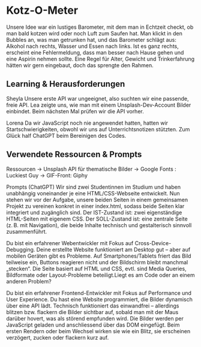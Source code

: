 # Kotz-O-Meter

Unsere Idee war ein lustiges Barometer, mit dem man in Echtzeit checkt, ob man bald kotzen wird oder noch Luft zum Saufen hat. Man klickt in den Bubbles an, was man getrunken hat, und das Barometer schlägt aus: Alkohol nach rechts, Wasser und Essen nach links. Ist es ganz rechts, erscheint eine Fehlermeldung, dass man besser nach Hause gehen und eine Aspirin nehmen sollte. Eine Regel für Alter, Gewicht und Trinkerfahrung hätten wir gern eingebaut, doch das sprengte den Rahmen.

## Learning & Herausforderungen

Sheyla
Unsere erste API war ungeeignet, also suchten wir eine passende, freie API. Lea zeigte uns, wie man mit einem Unsplash-Dev-Account Bilder einbindet. Beim nächsten Mal prüfen wir die API vorher.

Lorena
Da wir JavaScript noch nie angewendet hatten, hatten wir Startschwierigkeiten, obwohl wir uns auf Unterrichtsnotizen stützten. Zum Glück half ChatGPT beim Bereinigen des Codes.

## Verwendete Ressourcen & Prompts

Ressourcen
-> Unsplash API für thematische Bilder
-> Google Fonts : Luckiest Guy
-> GIF-Front: Giphy

Prompts (ChatGPT)
Wir sind zwei Studentinnen im Studium und haben unabhängig voneinander je eine HTML/CSS-Webseite entwickelt. Nun stehen wir vor der Aufgabe, unsere beiden Seiten in einem gemeinsamen Projekt zu vereinen konkret in einer index.html, sodass beide Seiten klar integriert und zugänglich sind. Der IST-Zustand ist: zwei eigenständige HTML-Seiten mit eigenem CSS. Der SOLL-Zustand ist: eine zentrale Seite (z. B. mit Navigation), die beide Inhalte technisch und gestalterisch sinnvoll zusammenführt.

Du bist ein erfahrener Webentwickler mit Fokus auf Cross-Device-Debugging. Deine  erstellte Website funktioniert am Desktop gut – aber auf mobilen Geräten gibt es Probleme. Auf Smartphones/Tablets friert das Bild teilweise ein, Buttons reagieren nicht und der Bildschirm bleibt manchmal „stecken“. Die Seite basiert auf HTML und CSS, evtl. sind Media Queries, Bildformate oder Layout-Probleme beteiligt.Liegt es am Code oder an einem anderen Problem?

Du bist ein erfahrener Frontend-Entwickler mit Fokus auf Performance und User Experience. Du hast eine Website programmiert, die Bilder dynamisch über eine API lädt. Technisch funktioniert das einwandfrei – allerdings blitzen bzw. flackern die Bilder sichtbar auf, sobald man mit der Maus darüber hovert, was als störend empfunden wird. Die Bilder werden per JavaScript geladen und anschliessend über das DOM eingefügt. Beim ersten Rendern oder beim Wechsel wirken sie wie ein Blitz, sie erscheinen verzögert, zucken oder flackern kurz auf.